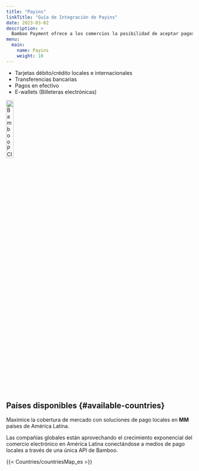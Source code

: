```yaml
---
title: "Payins"
linkTitle: "Guía de Integración de Payins"
date: 2023-03-02
description: >
  Bamboo Payment ofrece a los comercios la posibilidad de aceptar pagos soportando todos los medios de pago disponibles en cada país.
menu:
  main:
    name: Payins
    weight: 10     
---
```


* Tarjetas débito/crédito locales e internacionales
* Transferencias bancarias
* Pagos en efectivo
* E-wallets (Billeteras electrónicas)

<img src="https://bamboopaymentsystems.com/wp-content/themes/Bamboo_Theme/images/pci-logo.png" alt="Bamboo PCI certified by GMsectec" style="width: 20%; height:auto;">


## Países disponibles {#available-countries}
Maximice la cobertura de mercado con soluciones de pago locales en **MM** países de América Latina.

Las compañías globales están aprovechando el crecimiento exponencial del comercio electrónico en América Latina conectándose a medios de pago locales a través de una única API de Bamboo.

 {{< Countries/countriesMap_es >}}

 <script>
  window.onload = function() {
    var phtml = document.getElementById('available-countries').nextSibling.nextSibling.innerHTML.replace('MM', document.getElementsByClassName('map-point').length);
    document.getElementById('available-countries').nextSibling.nextSibling.innerHTML = phtml;
  }
</script>
